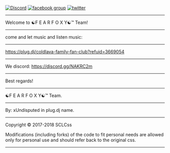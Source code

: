 [![Discord](https://img.shields.io/discord/450685330887016451.svg)](https://discord.gg/pqTgPd6) [![facebook group](https://img.shields.io/badge/facebook-group-3b5998.svg?style=flat)](https://goo.gl/tYBE1L) [![twitter](https://img.shields.io/twitter/follow/FearFoxYPlugdj.svg?style=social)](https://twitter.com/FearFoxYPlugdj)
___________________________________________________________________________________________________________________________________
Welcome to ☯F E A R F O X Y☯™ Team!
___________________________________________________________________________________________________________________________________
come and let music and listen music: 
___________________________________________________________________________________________________________________________________
https://plug.dj/coldlava-family-fan-club?refuid=3669054
___________________________________________________________________________________________________________________________________
We discord: https://discord.gg/NAKRC2m
___________________________________________________________________________________________________________________________________
Best regards!
___________________________________________________________________________________________________________________________________
☯F E A R F O X Y☯™ Team.
___________________________________________________________________________________________________________________________________
By: xUndisputed in plug.dj name.
___________________________________________________________________________________________________________________________________
Copyright © 2017-2018 SCLCss

Modifications (including forks) of the code to fit personal needs are allowed only for personal use and should refer back to the original css.
___________________________________________________________________________________________________________________________________
